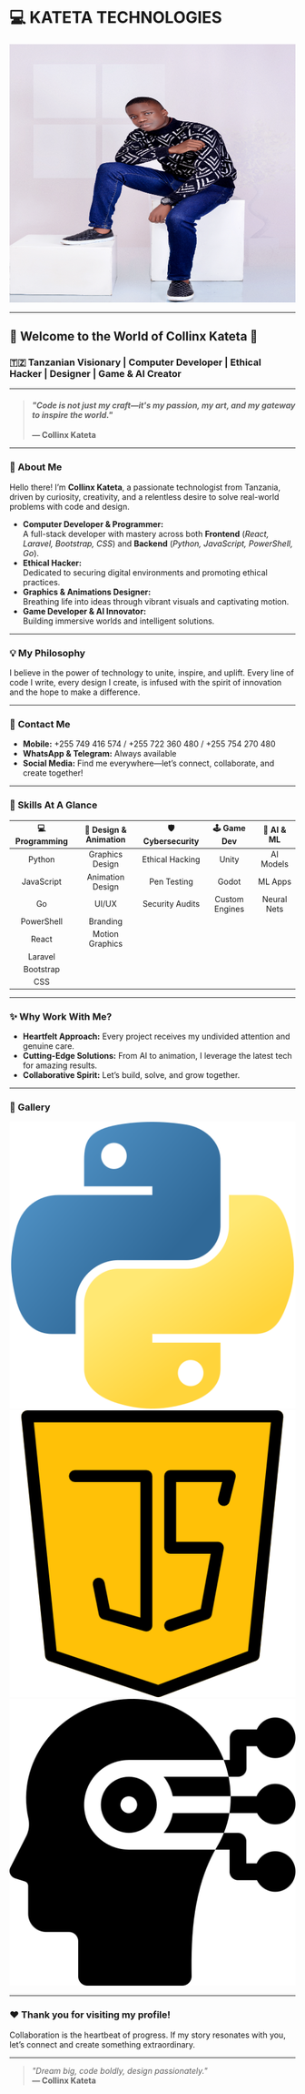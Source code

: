 # 💻 KATETA TECHNOLOGIES

![Collinx Kateta Profile Picture](https://github.com/Assochemm/KATETA-TECHNOLOGIES/blob/main/JJS_7231d_resized-for-profile.jpg?raw=true) <!-- You can replace this with your actual profile image URL if you have a preferred one -->

---

## 🌟 Welcome to the World of **Collinx Kateta** 🌟

### 🇹🇿 Tanzanian Visionary | Computer Developer | Ethical Hacker | Designer | Game & AI Creator

---

> #### _"Code is not just my craft—it's my passion, my art, and my gateway to inspire the world."_  
> **— Collinx Kateta**

---

### 👋 About Me

Hello there! I’m **Collinx Kateta**, a passionate technologist from Tanzania, driven by curiosity, creativity, and a relentless desire to solve real-world problems with code and design.

- **Computer Developer & Programmer:**  
  A full-stack developer with mastery across both **Frontend** (_React, Laravel, Bootstrap, CSS_) and **Backend** (_Python, JavaScript, PowerShell, Go_).
- **Ethical Hacker:**  
  Dedicated to securing digital environments and promoting ethical practices.
- **Graphics & Animations Designer:**  
  Breathing life into ideas through vibrant visuals and captivating motion.
- **Game Developer & AI Innovator:**  
  Building immersive worlds and intelligent solutions.

---

### 💡 My Philosophy

I believe in the power of technology to unite, inspire, and uplift. Every line of code I write, every design I create, is infused with the spirit of innovation and the hope to make a difference.

---

### 📱 **Contact Me**

- **Mobile:** +255 749 416 574 / +255 722 360 480 / +255 754 270 480  
- **WhatsApp & Telegram:** Always available  
- **Social Media:** Find me everywhere—let’s connect, collaborate, and create together!

---

### 🚀 Skills At A Glance

| 💻 Programming | 🎨 Design & Animation | 🛡️ Cybersecurity | 🕹️ Game Dev | 🤖 AI & ML |
|:--------------:|:--------------------:|:----------------:|:-----------:|:----------:|
| Python         | Graphics Design      | Ethical Hacking  | Unity       | AI Models  |
| JavaScript     | Animation Design     | Pen Testing      | Godot       | ML Apps    |
| Go             | UI/UX                | Security Audits  | Custom Engines | Neural Nets|
| PowerShell     | Branding             |                 |             |            |
| React          | Motion Graphics      |                 |             |            |
| Laravel        |                      |                 |             |            |
| Bootstrap      |                      |                 |             |            |
| CSS            |                      |                 |             |            |

---

### ✨ Why Work With Me?

- **Heartfelt Approach:** Every project receives my undivided attention and genuine care.
- **Cutting-Edge Solutions:** From AI to animation, I leverage the latest tech for amazing results.
- **Collaborative Spirit:** Let’s build, solve, and grow together.

---

### 📸 Gallery

<!-- You can add images/screenshots of your work here! Example: -->
![python logo](https://github.com/Assochemm/KATETA-TECHNOLOGIES/blob/main/python.png?raw=true)
![javascript logo](https://github.com/Assochemm/KATETA-TECHNOLOGIES/blob/main/java-script.png?raw=true)
![head logo](https://github.com/Assochemm/KATETA-TECHNOLOGIES/blob/main/nlp.png?raw=true)

---

### ❤️ Thank you for visiting my profile!

Collaboration is the heartbeat of progress. If my story resonates with you, let’s connect and create something extraordinary.

---

> _"Dream big, code boldly, design passionately."_  
> **— Collinx Kateta**

